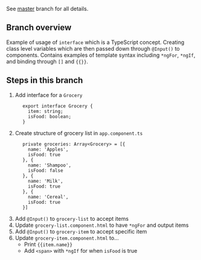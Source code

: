 See [master](https://github.com/dstanich/intro-to-angular-presentation) branch for all details.

## Branch overview
Example of usage of `interface` which is a TypeScript concept.  Creating class level variables which are then passed down through `@Input()` to components.  Contains examples of template syntax including `*ngFor`, `*ngIf`, and binding through `[]` and `{{}}`.

## Steps in this branch
1.  Add interface for a `Grocery`
```
      export interface Grocery {
        item: string;
        isFood: boolean;
      }
```

2.  Create structure of grocery list in `app.component.ts`
```
      private groceries: Array<Grocery> = [{
        name: 'Apples',
        isFood: true
      }, {
        name: 'Shampoo',
        isFood: false
      }, {
        name: 'Milk',
        isFood: true
      }, {
        name: 'Cereal',
        isFood: true
      }]
```

3.  Add `@Input()` to `grocery-list` to accept items
4.  Update `grocery-list.component.html` to have `*ngFor` and output items
5.  Add `@Input()` to `grocery-item` to accept specific item
6.  Update `grocery-item.component.html` to...
    * Print `{{item.name}}`
    * Add `<span>` with `*ngIf` for when `isFood` is true
